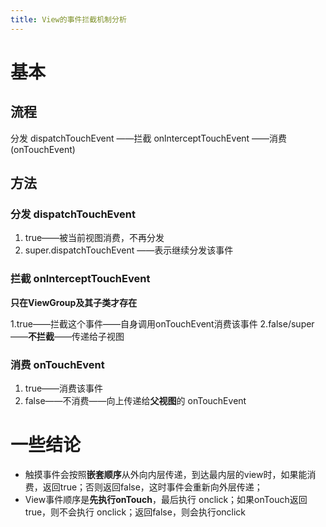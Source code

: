 ```yaml
---
title: View的事件拦截机制分析
---
```


# 基本 

## 流程 

分发 dispatchTouchEvent ——拦截 onlnterceptTouchEvent ——消费(onTouchEvent)

## 方法 

### 分发 dispatchTouchEvent 

1. true——被当前视图消费，不再分发
2. super.dispatchTouchEvent ——表示继续分发该事件

### 拦截 onlnterceptTouchEvent

**只在ViewGroup及其子类才存在**

1.true——拦截这个事件——自身调用onTouchEvent消费该事件
2.false/super——**不拦截**——传递给子视图

### 消费  onTouchEvent

1. true——消费该事件
2. false——不消费——向上传递给**父视图**的 onTouchEvent


# 一些结论 

- 触摸事件会按照**嵌套顺序**从外向内层传递，到达最内层的view时，如果能消费，返回true；否则返回false，这时事件会重新向外层传递；
- View事件顺序是**先执行onTouch**，最后执行 onclick；如果onTouch返回true，则不会执行 onclick；返回false，则会执行onclick